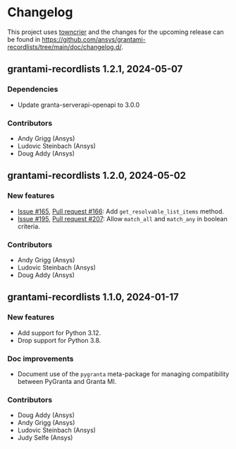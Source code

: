# Changelog

This project uses [towncrier](https://towncrier.readthedocs.io/) and the
changes for the upcoming release can be found in
<https://github.com/ansys/grantami-recordlists/tree/main/doc/changelog.d/>.

<!-- towncrier release notes start -->

## grantami-recordlists 1.2.1, 2024-05-07

### Dependencies

* Update granta-serverapi-openapi to 3.0.0

### Contributors

* Andy Grigg (Ansys)
* Ludovic Steinbach (Ansys)
* Doug Addy (Ansys)


## grantami-recordlists 1.2.0, 2024-05-02

### New features

* [Issue #165](https://github.com/ansys/grantami-recordlists/issues/165),
  [Pull request #166](https://github.com/ansys/grantami-recordlists/pull/166): Add `get_resolvable_list_items` method.
* [Issue #195](https://github.com/ansys/grantami-recordlists/issues/195),
  [Pull request #207](https://github.com/ansys/grantami-recordlists/pull/207): Allow `match_all` and `match_any` in boolean criteria.

### Contributors

* Andy Grigg (Ansys)
* Ludovic Steinbach (Ansys)
* Doug Addy (Ansys)

## grantami-recordlists 1.1.0, 2024-01-17

### New features

* Add support for Python 3.12.
* Drop support for Python 3.8.

### Doc improvements

* Document use of the `pygranta` meta-package for managing compatibility between PyGranta and
  Granta MI.

### Contributors

* Doug Addy (Ansys)
* Andy Grigg (Ansys)
* Ludovic Steinbach (Ansys)
* Judy Selfe (Ansys)
